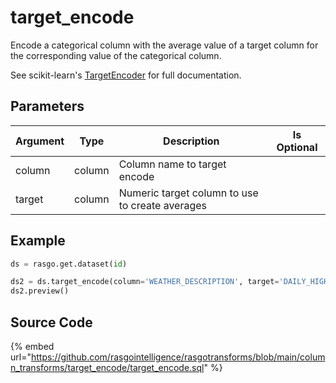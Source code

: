 

# target_encode

Encode a categorical column with the average value of a target column for the corresponding value of the categorical column.

See scikit-learn's [TargetEncoder](https://contrib.scikit-learn.org/category_encoders/targetencoder.html) for full documentation.


## Parameters

| Argument |  Type  |                   Description                   | Is Optional |
| -------- | ------ | ----------------------------------------------- | ----------- |
| column   | column | Column name to target encode                    |             |
| target   | column | Numeric target column to use to create averages |             |


## Example

```python
ds = rasgo.get.dataset(id)

ds2 = ds.target_encode(column='WEATHER_DESCRIPTION', target='DAILY_HIGH_TEMP')
ds2.preview()

```

## Source Code

{% embed url="https://github.com/rasgointelligence/rasgotransforms/blob/main/column_transforms/target_encode/target_encode.sql" %}

